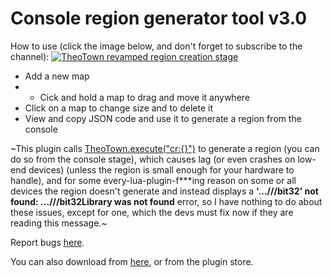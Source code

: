 # Console region generator tool v3.0
How to use (click the image below, and don't forget to subscribe to the channel):
[![TheoTown revamped region creation stage](https://i.ytimg.com/vi_webp/bEsFcV3eU2g/mqdefault.webp)](https://www.youtube.com/watch?v=eqtgTSUP5Qs)

- Add a new map
- - Cick and hold a map to drag and move it anywhere
- Click on a map to change size and to delete it
- View and copy JSON code and use it to generate a region from the console

~This plugin calls [TheoTown.execute("cr:{}")](https://doc.theotown.com/modules/TheoTown.html#execute) to generate a region (you can do so from the console stage), which causes lag (or even crashes on low-end devices) (unless the region is small enough for your hardware to handle), and for some every-lua-plugin-f***ing reason on some or all devices the region doesn't generate and instead displays a **'...///bit32' not found: ...///bit32Library was not found** error, so I have nothing to do about these issues, except for one, which the devs must fix now if they are reading this message.~

Report bugs [here](https://github.com/AFP-TheoTown-plugins/Console-region-generator-tool/issues).

You can also download from [here](https://forum.theotown.com/viewtopic.php?t=16224), or from the plugin store.
